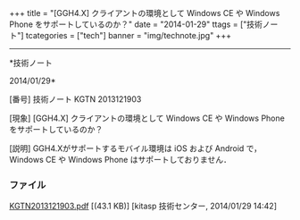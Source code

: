 ﻿+++
title = "[GGH4.X] クライアントの環境として Windows CE や Windows Phone をサポートしているのか？"
date = "2014-01-29"
ttags = ["技術ノート"]
tcategories = ["tech"]
banner = "img/technote.jpg"
+++

-----------------------------------------------------------------------------------------------------------------------------

*技術ノート

2014/01/29*


[番号]
技術ノート KGTN 2013121903

[現象]
[GGH4.X] クライアントの環境として Windows CE や Windows Phone
をサポートしているのか？

[説明]
GGH4.Xがサポートするモバイル環境は iOS および Android で， Windows CE や
Windows Phone はサポートしておりません．


### ファイル

 
 


[KGTN2013121903.pdf](http://techreport.kitasp.net/attachments/download/1463/KGTN2013121903.pdf)
 [(43.1 KB)] [kitasp 技術センター, 2014/01/29
14:42]


 


 

